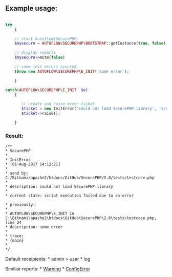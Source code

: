 ## Example usage:

```php

try
    {

    // start Autoflow\SecurePHP
    $mysecure = AUTOFLOW\SECUREPHP\BOOTSTRAP::getInstance(true, false);

    // display reports
    $mysecure->mute(false)

    // some init errors occured
    throw new AUTOFLOW\SECUREPHP\E_INIT('some error');

    }

catch(AUTOFLOW\SECUREPHP\E_INIT  $e)
    {

       // create and raise error ticket
       $ticket = new InitError('could not load SecurePHP library', 'script execution failed due to an error', $e);
       $ticket->raise();

    }

```

### Result:

```text
/**
* SecurePHP
*
* InitError
* [01-Aug-2017 14:12:21]
*
* send by: C:/Bitnami/apache2/htdocs/GitHub/SecurePHP/2.0/tests/testcase.php
*
* description: could not load SecurePHP library
*
* current state: script execution failed due to an error

* previously:
*
* AUTOFLOW\SECUREPHP\E_INIT in C:\Bitnami\apache2\htdocs\GitHub\SecurePHP\2.0\tests\testcase.php, line 24
* description: some error
*
* trace:
* {main}
*
*/
```

Default receipients:
    * admin > user
    * log

Similiar reports:
    * [Warning](warning.md)
    * [ConfigError](configerror.md)